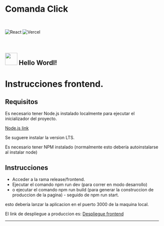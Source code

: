 # Comanda Click

<br>

![React](https://img.shields.io/badge/react-%2320232a.svg?style=for-the-badge&logo=react&logoColor=%2361DAFB)  ![Vercel](https://img.shields.io/badge/vercel-%23000000.svg?style=for-the-badge&logo=vercel&logoColor=white) 

<br>

## <img height="40" src="https://media.giphy.com/media/v1.Y2lkPTc5MGI3NjExNTViZHg3ODNqY2Qzd3E4bHBlYzFmcm8ycHpwY3E3MXFhZ3B5OXRidCZlcD12MV9pbnRlcm5hbF9naWZfYnlfaWQmY3Q9cw/elsKdwHmTJDmLAMJga/giphy.gif"/>  Hello Wordl!

# Instrucciones frontend. 


## Requisitos

Es necesario tener Node.js instalado localmente para ejecutar el inicializador del proyecto.

[Node.js link](https://nodejs.org/en/download)

Se suguere instalar la version LTS.

Es necesario tener NPM instalado (normalmente esto debería autoinstalarse al instalar node)


## Instrucciones

* Acceder a la rama release/frontend.
* Ejecutar el comando npm run dev (para correr en modo desarrollo)
* o ejecutar el comando npm run build (para generar la construccion de produccion de la pagina) - seguido de npm run start.


esto debería lanzar la aplicacion en el puerto 3000 de la maquina local. 

El link de despliegue a produccion es: [Despliegue frontend](https://frontend-simu-restaurante.vercel.app/)
<br>

-----
